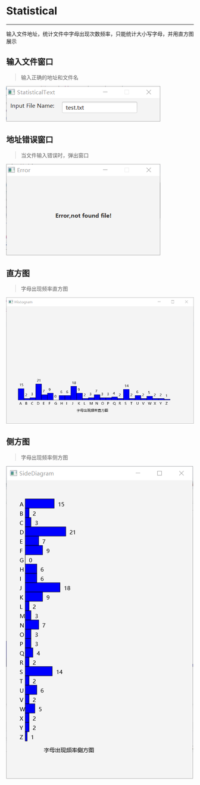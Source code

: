 # Statistical

---

输入文件地址，统计文件中字母出现次数频率，只能统计大小写字母，并用直方图展示

## 输入文件窗口
>输入正确的地址和文件名


![input](https://github.com/zhouxuwen/Statistical/blob/master/InputTextFile.png "input")

## 地址错误窗口
>当文件输入错误时，弹出窗口

![error](https://github.com/zhouxuwen/Statistical/blob/master/Error.png "Error")

## 直方图
>字母出现频率直方图


![Historam](https://github.com/zhouxuwen/Statistical/blob/master/Historam.png "Historam")

## 侧方图
>字母出现频率侧方图

![SideDiagram](https://github.com/zhouxuwen/Statistical/blob/master/SideDiagram.png "Historam")
